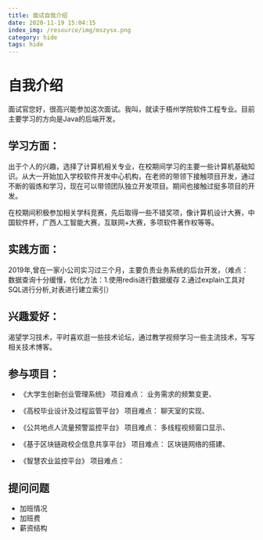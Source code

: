 ```yaml
---
title: 面试自我介绍
date: 2020-11-19 15:04:15
index_img: /resource/img/mszysx.png
category: hide
tags: hide
---
```


# 自我介绍

面试官您好，很高兴能参加这次面试。我叫，就读于梧州学院软件工程专业。目前主要学习的方向是Java的后端开发。

## 学习方面：

出于个人的兴趣，选择了计算机相关专业，在校期间学习的主要一些计算机基础知识。从大一开始加入学校软件开发中心机构，在老师的带领下接触项目开发，通过不断的锻炼和学习，现在可以带领团队独立开发项目。期间也接触过挺多项目的开发。

在校期间积极参加相关学科竞赛，先后取得一些不错奖项，像计算机设计大赛，中国软件杯，广西人工智能大赛，互联网+大赛，多项软件著作权等等。

## 实践方面：

2019年,曾在一家小公司实习过三个月，主要负责业务系统的后台开发，（难点：数据查询十分缓慢，优化方法：1.使用redis进行数据缓存 2.通过explain工具对SQL进行分析,对表进行建立索引）

## 兴趣爱好：

渴望学习技术，平时喜欢逛一些技术论坛，通过教学视频学习一些主流技术，写写相关技术博客。


## 参与项目：

- 《大学生创新创业管理系统》
项目难点：
业务需求的频繁变更、


- 《高校毕业设计及过程监管平台》
项目难点：
聊天室的实现、


- 《公共地点人流量预警监控平台》
项目难点：
多线程视频窗口显示、


- 《基于区块链政校企信息共享平台》
项目难点：
区块链网络的搭建、

- 《智慧农业监控平台》
项目难点：



## 提问问题

- 加班情况
- 加班费
- 薪资结构

